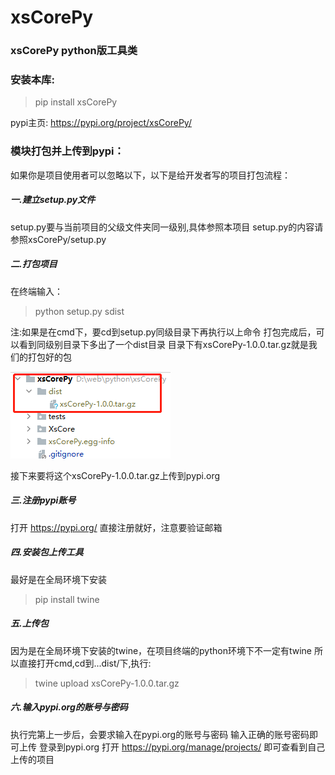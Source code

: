 # xsCorePy
### xsCorePy python版工具类

### 安装本库:
> pip install xsCorePy
> 
pypi主页:
https://pypi.org/project/xsCorePy/



### 模块打包并上传到pypi：
如果你是项目使用者可以忽略以下，以下是给开发者写的项目打包流程：

##### 一.建立setup.py文件
setup.py要与当前项目的父级文件夹同一级别,具体参照本项目
setup.py的内容请参照xsCorePy/setup.py

##### 二.打包项目
在终端输入：
> python setup.py sdist  

注:如果是在cmd下，要cd到setup.py同级目录下再执行以上命令
打包完成后，可以看到同级别目录下多出了一个dist目录
目录下有xsCorePy-1.0.0.tar.gz就是我们的打包好的包

![img_1.png](img_1.png)

接下来要将这个xsCorePy-1.0.0.tar.gz上传到pypi.org

##### 三.注册pypi账号
 打开  https://pypi.org/ 直接注册就好，注意要验证邮箱

##### 四.安装包上传工具
最好是在全局环境下安装
> pip install twine

##### 五.上传包 
因为是在全局环境下安装的twine，在项目终端的python环境下不一定有twine
所以直接打开cmd,cd到...dist/下,执行:
> twine upload xsCorePy-1.0.0.tar.gz

##### 六.输入pypi.org的账号与密码
执行完第上一步后，会要求输入在pypi.org的账号与密码
输入正确的账号密码即可上传
登录到pypi.org 
打开 https://pypi.org/manage/projects/
即可查看到自己上传的项目


